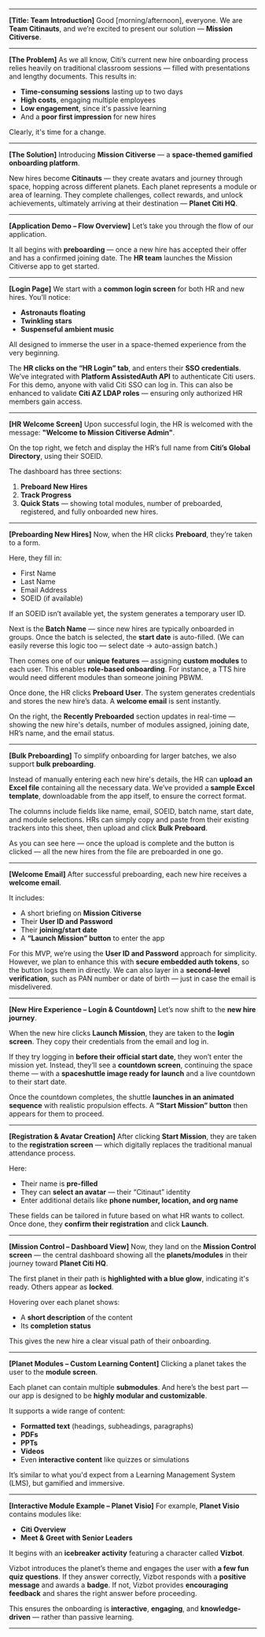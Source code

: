 
---

**\[Title: Team Introduction]**
Good \[morning/afternoon], everyone.
We are **Team Citinauts**, and we’re excited to present our solution — **Mission Citiverse**.

---

**\[The Problem]**
As we all know, Citi’s current new hire onboarding process relies heavily on traditional classroom sessions — filled with presentations and lengthy documents.
This results in:

* **Time-consuming sessions** lasting up to two days
* **High costs**, engaging multiple employees
* **Low engagement**, since it's passive learning
* And a **poor first impression** for new hires

Clearly, it's time for a change.

---

**\[The Solution]**
Introducing **Mission Citiverse** — a **space-themed gamified onboarding platform**.

New hires become **Citinauts** — they create avatars and journey through space, hopping across different planets.
Each planet represents a module or area of learning.
They complete challenges, collect rewards, and unlock achievements, ultimately arriving at their destination — **Planet Citi HQ**.

---

**\[Application Demo – Flow Overview]**
Let’s take you through the flow of our application.

It all begins with **preboarding** — once a new hire has accepted their offer and has a confirmed joining date.
The **HR team** launches the Mission Citiverse app to get started.

---

**\[Login Page]**
We start with a **common login screen** for both HR and new hires.
You’ll notice:

* **Astronauts floating**
* **Twinkling stars**
* **Suspenseful ambient music**

All designed to immerse the user in a space-themed experience from the very beginning.

The **HR clicks on the “HR Login” tab**, and enters their **SSO credentials**.
We’ve integrated with **Platform AssistedAuth API** to authenticate Citi users.
For this demo, anyone with valid Citi SSO can log in.
This can also be enhanced to validate **Citi AZ LDAP roles** — ensuring only authorized HR members gain access.

---

**\[HR Welcome Screen]**
Upon successful login, the HR is welcomed with the message:
**"Welcome to Mission Citiverse Admin"**.

On the top right, we fetch and display the HR’s full name from **Citi’s Global Directory**, using their SOEID.

The dashboard has three sections:

1. **Preboard New Hires**
2. **Track Progress**
3. **Quick Stats** — showing total modules, number of preboarded, registered, and fully onboarded new hires.

---

**\[Preboarding New Hires]**
Now, when the HR clicks **Preboard**, they’re taken to a form.

Here, they fill in:

* First Name
* Last Name
* Email Address
* SOEID (if available)

If an SOEID isn’t available yet, the system generates a temporary user ID.

Next is the **Batch Name** — since new hires are typically onboarded in groups.
Once the batch is selected, the **start date** is auto-filled.
(We can easily reverse this logic too — select date → auto-assign batch.)

Then comes one of our **unique features** — assigning **custom modules** to each user.
This enables **role-based onboarding**.
For instance, a TTS hire would need different modules than someone joining PBWM.

Once done, the HR clicks **Preboard User**.
The system generates credentials and stores the new hire’s data.
A **welcome email** is sent instantly.

On the right, the **Recently Preboarded** section updates in real-time — showing the new hire's details, number of modules assigned, joining date, HR’s name, and the email status.

---

**\[Bulk Preboarding]**
To simplify onboarding for larger batches, we also support **bulk preboarding**.

Instead of manually entering each new hire's details, the HR can **upload an Excel file** containing all the necessary data.
We’ve provided a **sample Excel template**, downloadable from the app itself, to ensure the correct format.

The columns include fields like name, email, SOEID, batch name, start date, and module selections.
HRs can simply copy and paste from their existing trackers into this sheet, then upload and click **Bulk Preboard**.

As you can see here — once the upload is complete and the button is clicked — all the new hires from the file are preboarded in one go.

---

**\[Welcome Email]**
After successful preboarding, each new hire receives a **welcome email**.

It includes:

* A short briefing on **Mission Citiverse**
* Their **User ID and Password**
* Their **joining/start date**
* A **“Launch Mission” button** to enter the app

For this MVP, we’re using the **User ID and Password** approach for simplicity.
However, we plan to enhance this with **secure embedded auth tokens**, so the button logs them in directly.
We can also layer in a **second-level verification**, such as PAN number or date of birth — just in case the email is misdelivered.

---

**\[New Hire Experience – Login & Countdown]**
Let’s now shift to the **new hire journey**.

When the new hire clicks **Launch Mission**, they are taken to the **login screen**.
They copy their credentials from the email and log in.

If they try logging in **before their official start date**, they won’t enter the mission yet.
Instead, they’ll see a **countdown screen**, continuing the space theme —
with a **spaceshuttle image ready for launch** and a live countdown to their start date.

Once the countdown completes, the shuttle **launches in an animated sequence** with realistic propulsion effects.
A **“Start Mission” button** then appears for them to proceed.

---

**\[Registration & Avatar Creation]**
After clicking **Start Mission**, they are taken to the **registration screen** —
which digitally replaces the traditional manual attendance process.

Here:

* Their name is **pre-filled**
* They can **select an avatar** — their “Citinaut” identity
* Enter additional details like **phone number, location, and org name**

These fields can be tailored in future based on what HR wants to collect.
Once done, they **confirm their registration** and click **Launch**.

---

**\[Mission Control – Dashboard View]**
Now, they land on the **Mission Control screen** —
the central dashboard showing all the **planets/modules** in their journey toward **Planet Citi HQ**.

The first planet in their path is **highlighted with a blue glow**, indicating it's ready.
Others appear as **locked**.

Hovering over each planet shows:

* A **short description** of the content
* Its **completion status**

This gives the new hire a clear visual path of their onboarding.

---

**\[Planet Modules – Custom Learning Content]**
Clicking a planet takes the user to the **module screen**.

Each planet can contain multiple **submodules**.
And here’s the best part — our app is designed to be **highly modular and customizable**.

It supports a wide range of content:

* **Formatted text** (headings, subheadings, paragraphs)
* **PDFs**
* **PPTs**
* **Videos**
* Even **interactive content** like quizzes or simulations

It’s similar to what you'd expect from a Learning Management System (LMS), but gamified and immersive.

---

**\[Interactive Module Example – Planet Visio]**
For example, **Planet Visio** contains modules like:

* **Citi Overview**
* **Meet & Greet with Senior Leaders**

It begins with an **icebreaker activity** featuring a character called **Vizbot**.

Vizbot introduces the planet’s theme and engages the user with **a few fun quiz questions**.
If they answer correctly, Vizbot responds with a **positive message** and awards a **badge**.
If not, Vizbot provides **encouraging feedback** and shares the right answer before proceeding.

This ensures the onboarding is **interactive**, **engaging**, and **knowledge-driven** — rather than passive learning.

---

